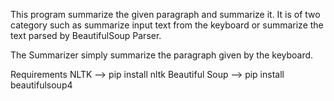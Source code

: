 This program summarize the given paragraph and summarize it. It is of two category such as summarize input text from the keyboard or summarize the text parsed by BeautifulSoup Parser.

The Summarizer simply summarize the paragraph given by the keyboard. 

Requirements
NLTK --> pip install nltk
Beautiful Soup --> pip install beautifulsoup4
